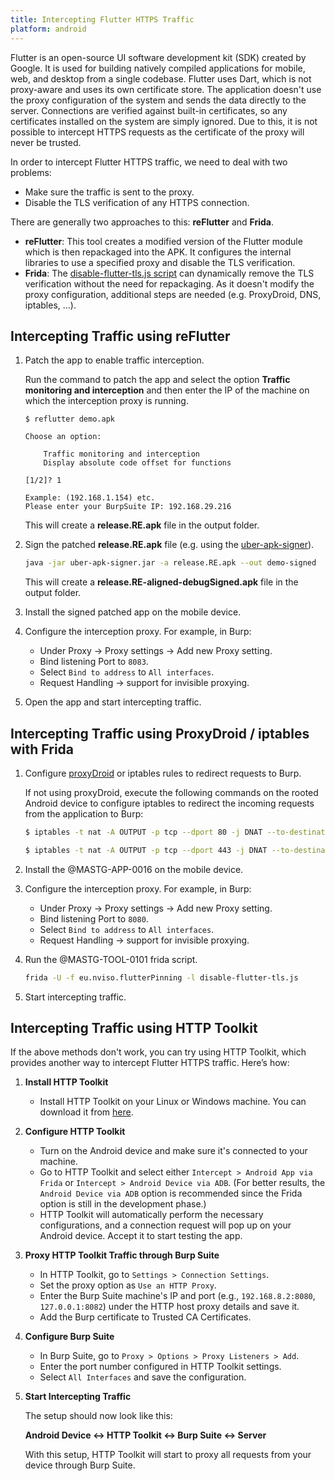 ```yaml
--- 
title: Intercepting Flutter HTTPS Traffic
platform: android 
---
```


Flutter is an open-source UI software development kit (SDK) created by Google. It is used for building natively compiled applications for mobile, web, and desktop from a single codebase. Flutter uses Dart, which is not proxy-aware and uses its own certificate store. The application doesn't use the proxy configuration of the system and sends the data directly to the server. Connections are verified against built-in certificates, so any certificates installed on the system are simply ignored. Due to this, it is not possible to intercept HTTPS requests as the certificate of the proxy will never be trusted.

In order to intercept Flutter HTTPS traffic, we need to deal with two problems:

- Make sure the traffic is sent to the proxy.
- Disable the TLS verification of any HTTPS connection.

There are generally two approaches to this: **reFlutter** and **Frida**.

- **reFlutter**: This tool creates a modified version of the Flutter module which is then repackaged into the APK. It configures the internal libraries to use a specified proxy and disable the TLS verification.
- **Frida**: The [disable-flutter-tls.js script](https://github.com/NVISOsecurity/disable-flutter-tls-verification) can dynamically remove the TLS verification without the need for repackaging. As it doesn't modify the proxy configuration, additional steps are needed (e.g. ProxyDroid, DNS, iptables, ...).

## Intercepting Traffic using reFlutter

1. Patch the app to enable traffic interception.

    Run the command to patch the app and select the option **Traffic monitoring and interception** and then enter the IP of the machine on which the interception proxy is running.

    ```plaintext
    $ reflutter demo.apk

    Choose an option:

        Traffic monitoring and interception
        Display absolute code offset for functions

    [1/2]? 1

    Example: (192.168.1.154) etc.
    Please enter your BurpSuite IP: 192.168.29.216
    ```

    This will create a **release.RE.apk** file in the output folder.

2. Sign the patched **release.RE.apk** file (e.g. using the [uber-apk-signer](https://github.com/patrickfav/uber-apk-signer)).

    ```bash
    java -jar uber-apk-signer.jar -a release.RE.apk --out demo-signed
    ```

    This will create a **release.RE-aligned-debugSigned.apk** file in the output folder.

3. Install the signed patched app on the mobile device.

4. Configure the interception proxy. For example, in Burp:

   - Under Proxy -> Proxy settings -> Add new Proxy setting.
   - Bind listening Port to `8083`.
   - Select `Bind to address` to `All interfaces`.
   - Request Handling -> support for invisible proxying.

5. Open the app and start intercepting traffic.

## Intercepting Traffic using ProxyDroid / iptables with Frida

1. Configure [proxyDroid](https://blog.nviso.eu/2019/08/13/intercepting-traffic-from-android-flutter-applications/) or iptables rules to redirect requests to Burp.

    If not using proxyDroid, execute the following commands on the rooted Android device to configure iptables to redirect the incoming requests from the application to Burp:

    ```bash
    $ iptables -t nat -A OUTPUT -p tcp --dport 80 -j DNAT --to-destination <Your-Proxy-IP>:8080 

    $ iptables -t nat -A OUTPUT -p tcp --dport 443 -j DNAT --to-destination <Your-Proxy-IP>:8080 
    ```

2. Install the @MASTG-APP-0016 on the mobile device.

3. Configure the interception proxy. For example, in Burp:

   - Under Proxy -> Proxy settings -> Add new Proxy setting.
   - Bind listening Port to `8080`.
   - Select `Bind to address` to `All interfaces`.
   - Request Handling -> support for invisible proxying.

4. Run the @MASTG-TOOL-0101 frida script.

    ```bash
    frida -U -f eu.nviso.flutterPinning -l disable-flutter-tls.js
    ```

5. Start intercepting traffic.

## Intercepting Traffic using HTTP Toolkit

If the above methods don't work, you can try using HTTP Toolkit, which provides another way to intercept Flutter HTTPS traffic. Here’s how:

1. **Install HTTP Toolkit**
    - Install HTTP Toolkit on your Linux or Windows machine. You can download it from [here](https://httptoolkit.com/).

2. **Configure HTTP Toolkit**
    - Turn on the Android device and make sure it's connected to your machine.
    - Go to HTTP Toolkit and select either `Intercept > Android App via Frida` or `Intercept > Android Device via ADB`. (For better results, the `Android Device via ADB` option is recommended since the Frida option is still in the development phase.)
    - HTTP Toolkit will automatically perform the necessary configurations, and a connection request will pop up on your Android device. Accept it to start testing the app.

3. **Proxy HTTP Toolkit Traffic through Burp Suite**
    - In HTTP Toolkit, go to `Settings > Connection Settings`.
    - Set the proxy option as `Use an HTTP Proxy`.
    - Enter the Burp Suite machine's IP and port (e.g., `192.168.8.2:8080`, `127.0.0.1:8082`) under the HTTP host proxy details and save it.
    - Add the Burp certificate to Trusted CA Certificates.

4. **Configure Burp Suite**
    - In Burp Suite, go to `Proxy > Options > Proxy Listeners > Add`.
    - Enter the port number configured in HTTP Toolkit settings.
    - Select `All Interfaces` and save the configuration.

5. **Start Intercepting Traffic**

    The setup should now look like this:

    **Android Device <-> HTTP Toolkit <-> Burp Suite <-> Server**

    With this setup, HTTP Toolkit will start to proxy all requests from your device through Burp Suite.